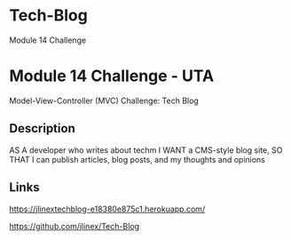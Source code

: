 # Tech-Blog

Module 14 Challenge

# Module 14 Challenge - UTA
Model-View-Controller (MVC) Challenge: Tech Blog

## Description
AS A developer who writes about techm I WANT a CMS-style blog site, SO THAT I can publish articles, blog posts, and my thoughts and opinions

## Links

https://jlinextechblog-e18380e875c1.herokuapp.com/

https://github.com/jlinex/Tech-Blog

